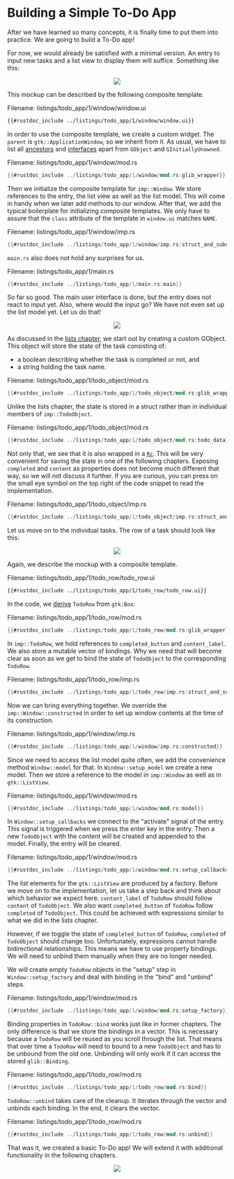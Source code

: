 # Building a Simple To-Do App

After we have learned so many concepts, it is finally time to put them into practice.
We are going to build a To-Do app!

For now, we would already be satisfied with a minimal version.
An entry to input new tasks and a list view to display them will suffice.
Something like this:

<div style="text-align:center"><img src="img/todo_app_1_mockup.png" /></div>

This mockup can be described by the following composite template.

<span class="filename">Filename: listings/todo_app/1/window/window.ui</span>

```xml
{{#rustdoc_include ../listings/todo_app/1/window/window.ui}}
```

In order to use the composite template, we create a custom widget.
The `parent` is `gtk::ApplicationWindow`, so we inherit from it.
As usual, we have to list all [ancestors](https://docs.gtk.org/gtk4/class.ApplicationWindow.html#ancestors) and [interfaces](https://docs.gtk.org/gtk4/class.ApplicationWindow.html#implements) apart from `GObject` and `GInitiallyUnowned`.

<span class="filename">Filename: listings/todo_app/1/window/mod.rs</span>

```rust ,no_run,noplayground
{{#rustdoc_include ../listings/todo_app/1/window/mod.rs:glib_wrapper}}
```

Then we initialize the composite template for `imp::Window`.
We store references to the entry, the list view as well as the list model.
This will come in handy when we later add methods to our window.
After that, we add the typical boilerplate for initializing composite templates.
We only have to assure that the `class` attribute of the template in `window.ui` matches `NAME`.

<span class="filename">Filename: listings/todo_app/1/window/imp.rs</span>

```rust ,no_run,noplayground
{{#rustdoc_include ../listings/todo_app/1/window/imp.rs:struct_and_subclass}}
```

`main.rs` also does not hold any surprises for us.

<span class="filename">Filename: listings/todo_app/1/main.rs</span>

```rust ,no_run,noplayground
{{#rustdoc_include ../listings/todo_app/1/main.rs:main}}
```

So far so good.
The main user interface is done, but the entry does not react to input yet.
Also, where would the input go?
We have not even set up the list model yet.
Let us do that!

<div style="text-align:center"><img src="img/todo_app_1_empty.png" /></div>

As discussed in the [lists chapter](./lists.html),
we start out by creating a custom GObject.
This object will store the state of the task consisting of:
- a boolean describing whether the task is completed or not, and
- a string holding the task name.

<span class="filename">Filename: listings/todo_app/1/todo_object/mod.rs</span>

```rust ,no_run,noplayground
{{#rustdoc_include ../listings/todo_app/1/todo_object/mod.rs:glib_wrapper_and_new}}
```

Unlike the lists chapter, the state is stored in a struct rather than in individual members of `imp::TodoObject`.

<span class="filename">Filename: listings/todo_app/1/todo_object/mod.rs</span>

```rust ,no_run,noplayground
{{#rustdoc_include ../listings/todo_app/1/todo_object/mod.rs:todo_data}}
```

Not only that, we see that it is also wrapped in a [`Rc`](https://doc.rust-lang.org/std/rc/struct.Rc.html).
This will be very convenient for saving the state in one of the following chapters.
Exposing `completed` and `content` as properties does not become much different that way, so we will not discuss it further.
If you are curious, you can press on the small eye symbol on the top right of the code snippet to read the implementation.

<span class="filename">Filename: listings/todo_app/1/todo_object/imp.rs</span>

```rust ,no_run,noplayground
{{#rustdoc_include ../listings/todo_app/1/todo_object/imp.rs:struct_and_subclass}}
```

Let us move on to the individual tasks.
The row of a task should look like this:


<div style="text-align:center"><img src="img/todo_row.png" /></div>

Again, we describe the mockup with a composite template.


<span class="filename">Filename: listings/todo_app/1/todo_row/todo_row.ui</span>

```xml
{{#rustdoc_include ../listings/todo_app/1/todo_row/todo_row.ui}}
```

In the code, we [derive](https://docs.gtk.org/gtk4/class.Box.html#hierarchy) `TodoRow` from `gtk:Box`:

<span class="filename">Filename: listings/todo_app/1/todo_row/mod.rs</span>

```rust ,no_run,noplayground
{{#rustdoc_include ../listings/todo_app/1/todo_row/mod.rs:glib_wrapper}}
```

In `imp::TodoRow`, we hold references to `completed_button` and `content_label`.
We also store a mutable vector of bindings.
Why we need that will become clear as soon as we get to bind the state of `TodoObject` to the corresponding `TodoRow`.


<span class="filename">Filename: listings/todo_app/1/todo_row/imp.rs</span>

```rust ,no_run,noplayground
{{#rustdoc_include ../listings/todo_app/1/todo_row/imp.rs:struct_and_subclass}}
```

Now we can bring everything together.
We override the `imp::Window::constructed` in order to set up window contents at the time of its construction.

<span class="filename">Filename: listings/todo_app/1/window/imp.rs</span>

```rust ,no_run,noplayground
{{#rustdoc_include ../listings/todo_app/1/window/imp.rs:constructed}}
```

Since we need to access the list model quite often, we add the convenience method `Window::model` for that.
In `Window::setup_model` we create a new model.
Then we store a reference to the model in `imp::Window` as well as in `gtk::ListView`.

<span class="filename">Filename: listings/todo_app/1/window/mod.rs</span>

```rust ,no_run,noplayground
{{#rustdoc_include ../listings/todo_app/1/window/mod.rs:model}}
```

In `Window::setup_callbacks` we connect to the "activate" signal of the entry.
This signal is triggered when we press the enter key in the entry.
Then a new `TodoObject` with the content will be created and appended to the model.
Finally, the entry will be cleared.

<span class="filename">Filename: listings/todo_app/1/window/mod.rs</span>

```rust ,no_run,noplayground
{{#rustdoc_include ../listings/todo_app/1/window/mod.rs:setup_callbacks}}
```
The list elements for the `gtk::ListView` are produced by a factory.
Before we move on to the implementation, let us take a step back and think about which behavior we expect here.
`content_label` of `TodoRow` should follow `content` of `TodoObject`.
We also want `completed_button` of `TodoRow` follow `completed` of `TodoObject`.
This could be achieved with expressions similar to what we did in the lists chapter.

However, if we toggle the state of `completed_button` of `TodoRow`, `completed` of `TodoObject` should change too.
Unfortunately, expressions cannot handle bidirectional relationships.
This means we have to use property bindings.
We will need to unbind them manually when they are no longer needed.

We will create empty `TodoRow` objects in the "setup" step in `Window::setup_factory` and deal with binding in the "bind" and "unbind" steps.

<span class="filename">Filename: listings/todo_app/1/window/mod.rs</span>

```rust ,no_run,noplayground
{{#rustdoc_include ../listings/todo_app/1/window/mod.rs:setup_factory}}
```

Binding properties in `TodoRow::bind` works just like in former chapters.
The only difference is that we store the bindings in a vector.
This is necessary because a `TodoRow` will be reused as you scroll through the list.
That means that over time a `TodoRow` will need to bound to a new `TodoObject` and has to be unbound from the old one.
Unbinding will only work if it can access the stored `glib::Binding`.

<span class="filename">Filename: listings/todo_app/1/todo_row/mod.rs</span>

```rust ,no_run,noplayground
{{#rustdoc_include ../listings/todo_app/1/todo_row/mod.rs:bind}}
```

`TodoRow::unbind` takes care of the cleanup.
It iterates through the vector and unbinds each binding.
In the end, it clears the vector.

<span class="filename">Filename: listings/todo_app/1/todo_row/mod.rs</span>

```rust ,no_run,noplayground
{{#rustdoc_include ../listings/todo_app/1/todo_row/mod.rs:unbind}}
```

That was it, we created a basic To-Do app!
We will extend it with additional functionality in the following chapters.

<div style="text-align:center"><img src="img/todo_app_1_animation.gif" /></div>
